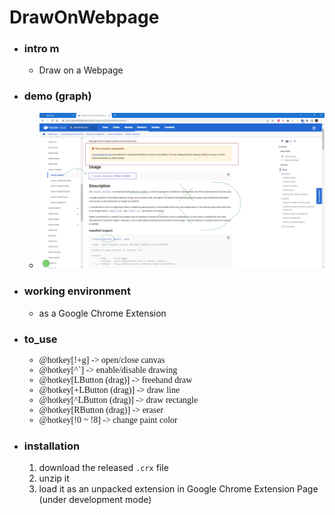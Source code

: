 <body>
<h1>DrawOnWebpage</h1>
<ul>
  <li>
    <h3>intro m</h3>
    <ul>
      <li>Draw on a Webpage</li>
    </ul>
  </li>
  <li>
    <h3>demo (graph)</h3>
    <ul>
      <li><img src="./DrawOnWebpage 20230529_2347_41692 demo.png" style="max-height: 400px;" alt=""/></li>
    </ul>
  </li>
  <li>
    <h3>working environment</h3>
    <ul>
      <li>as a Google Chrome Extension</li>
    </ul>
  </li>
  <li>
    <h3>to_use</h3>
    <ul style="font-family: Consolas">
      <li>@hotkey[!+g] -> open/close canvas</li>
      <li>@hotkey[^`] -> enable/disable drawing</li>
      <li>@hotkey[LButton (drag)] -> freehand draw</li>
      <li>@hotkey[+LButton (drag)] -> draw line</li>
      <li>@hotkey[^LButton (drag)] -> draw rectangle</li>
      <li>@hotkey[RButton (drag)] -> eraser</li>
      <li>@hotkey[!0 ~ !8] -> change paint color</li>
    </ul>
  </li>
  <li>
    <h3>installation</h3>
    <ol>
      <li>download the released <code>.crx</code> file</li>
      <li>unzip it</li>
      <li>load it as an unpacked extension in Google Chrome Extension Page (under development mode)</li>
    </ol>
  </li>
</ul>